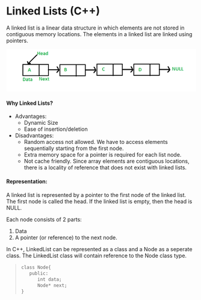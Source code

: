 # Linked Lists (C++)

A linked list is a linear data structure in which elements are not stored in contiguous memory locations. The elements in a linked list are linked using pointers.

![linked-list](../img/linked-list.png)

#### Why Linked Lists?
  - Advantages:
    - Dynamic Size
    - Ease of insertion/deletion
  - Disadvantages:
    - Random access not allowed. We have to access elements sequentially starting from the first node.
    - Extra memory space for a pointer is required for each list node.
    - Not cache friendly. Since array elements are contiguous locations, there is a locality of reference that does not exist with linked lists.
  
#### Representation:
A linked list is represented by a pointer to the first node of the linked list. The first node is called the head. If the linked list is empty, then the head is NULL.

Each node consists of 2 parts:
  1. Data
  2. A pointer (or reference) to the next node.

In C++, LinkedList can be represented as a class and a Node as a seperate class. The LinkedList class will contain reference to the Node class type.
  
  > ```
  > class Node{
  >    public:
  >       int data;
  >       Node* next;
  > }
